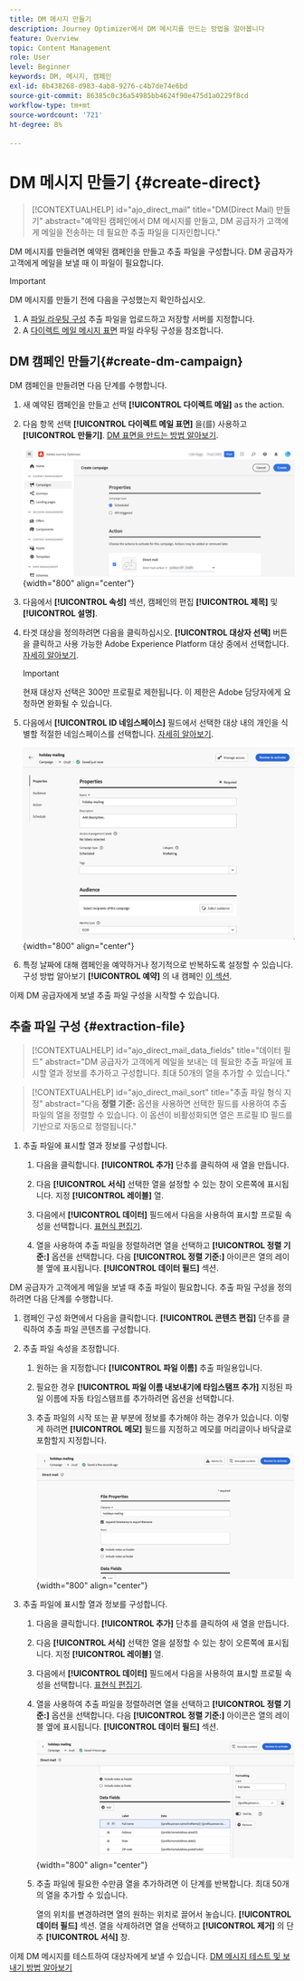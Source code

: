 ```yaml
---
title: DM 메시지 만들기
description: Journey Optimizer에서 DM 메시지를 만드는 방법을 알아봅니다
feature: Overview
topic: Content Management
role: User
level: Beginner
keywords: DM, 메시지, 캠페인
exl-id: 6b438268-d983-4ab8-9276-c4b7de74e6bd
source-git-commit: 86385c0c36a54985bb4624f90e475d1a0229f8cd
workflow-type: tm+mt
source-wordcount: '721'
ht-degree: 8%

---
```


# DM 메시지 만들기 {#create-direct}

>[!CONTEXTUALHELP]
>id="ajo_direct_mail"
>title="DM(Direct Mail) 만들기"
>abstract="예약된 캠페인에서 DM 메시지를 만들고, DM 공급자가 고객에게 메일을 전송하는 데 필요한 추출 파일을 디자인합니다."

DM 메시지를 만들려면 예약된 캠페인을 만들고 추출 파일을 구성합니다. DM 공급자가 고객에게 메일을 보낼 때 이 파일이 필요합니다.

>[!IMPORTANT]
>
>DM 메시지를 만들기 전에 다음을 구성했는지 확인하십시오.
>
>1. A [파일 라우팅 구성](../direct-mail/direct-mail-configuration.md#file-routing-configuration) 추출 파일을 업로드하고 저장할 서버를 지정합니다.
>1. A [다이렉트 메일 메시지 표면](../direct-mail/direct-mail-configuration.md#direct-mail-surface) 파일 라우팅 구성을 참조합니다.


## DM 캠페인 만들기{#create-dm-campaign}

DM 캠페인을 만들려면 다음 단계를 수행합니다.

1. 새 예약된 캠페인을 만들고 선택 **[!UICONTROL 다이렉트 메일]** as the action.

1. 다음 항목 선택 **[!UICONTROL 다이렉트 메일 표면]** 을(를) 사용하고 **[!UICONTROL 만들기]**. [DM 표면을 만드는 방법 알아보기](direct-mail-configuration.md#direct-mail-surface).

   ![](assets/direct-mail-campaign.png){width="800" align="center"}

1. 다음에서 **[!UICONTROL 속성]** 섹션, 캠페인의 편집 **[!UICONTROL 제목]** 및 **[!UICONTROL 설명]**.

1. 타겟 대상을 정의하려면 다음을 클릭하십시오. **[!UICONTROL 대상자 선택]** 버튼을 클릭하고 사용 가능한 Adobe Experience Platform 대상 중에서 선택합니다. [자세히 알아보기](../audience/about-audiences.md).

   >[!IMPORTANT]
   >
   >현재 대상자 선택은 300만 프로필로 제한됩니다. 이 제한은 Adobe 담당자에게 요청하면 완화될 수 있습니다.

1. 다음에서 **[!UICONTROL ID 네임스페이스]** 필드에서 선택한 대상 내의 개인을 식별할 적절한 네임스페이스를 선택합니다. [자세히 알아보기](../event/about-creating.md#select-the-namespace).

   ![](assets/direct-mail-campaign-properties.png){width="800" align="center"}

1. 특정 날짜에 대해 캠페인을 예약하거나 정기적으로 반복하도록 설정할 수 있습니다. 구성 방법 알아보기 **[!UICONTROL 예약]** 의 내 캠페인 [이 섹션](../campaigns/create-campaign.md#schedule).

이제 DM 공급자에게 보낼 추출 파일 구성을 시작할 수 있습니다.

## 추출 파일 구성 {#extraction-file}

>[!CONTEXTUALHELP]
>id="ajo_direct_mail_data_fields"
>title="데이터 필드"
>abstract="DM 공급자가 고객에게 메일을 보내는 데 필요한 추출 파일에 표시할 열과 정보를 추가하고 구성합니다. 최대 50개의 열을 추가할 수 있습니다."

>[!CONTEXTUALHELP]
>id="ajo_direct_mail_sort"
>title="추출 파일 형식 지정"
>abstract="다음 <b>정렬 기준:</b> 옵션을 사용하면 선택한 필드를 사용하여 추출 파일의 열을 정렬할 수 있습니다. 이 옵션이 비활성화되면 열은 프로필 ID 필드를 기반으로 자동으로 정렬됩니다."

1. 추출 파일에 표시할 열과 정보를 구성합니다.

   1. 다음을 클릭합니다. **[!UICONTROL 추가]** 단추를 클릭하여 새 열을 만듭니다.

   1. 다음 **[!UICONTROL 서식]** 선택한 열을 설정할 수 있는 창이 오른쪽에 표시됩니다. 지정 **[!UICONTROL 레이블]** 열.

   1. 다음에서 **[!UICONTROL 데이터]** 필드에서 다음을 사용하여 표시할 프로필 속성을 선택합니다. [표현식 편집기](../personalization/personalization-build-expressions.md).

   1. 열을 사용하여 추출 파일을 정렬하려면 열을 선택하고 **[!UICONTROL 정렬 기준:]** 옵션을 선택합니다. 다음 **[!UICONTROL 정렬 기준:]** 아이콘은 열의 레이블 옆에 표시됩니다. **[!UICONTROL 데이터 필드]** 섹션.







DM 공급자가 고객에게 메일을 보낼 때 추출 파일이 필요합니다. 추출 파일 구성을 정의하려면 다음 단계를 수행합니다.

1. 캠페인 구성 화면에서 다음을 클릭합니다. **[!UICONTROL 콘텐츠 편집]** 단추를 클릭하여 추출 파일 콘텐츠를 구성합니다.

1. 추출 파일 속성을 조정합니다.

   1. 원하는 을 지정합니다 **[!UICONTROL 파일 이름]** 추출 파일용입니다.

   1. 필요한 경우 **[!UICONTROL 파일 이름 내보내기에 타임스탬프 추가]** 지정된 파일 이름에 자동 타임스탬프를 추가하려면 옵션을 선택합니다.

   1. 추출 파일의 시작 또는 끝 부분에 정보를 추가해야 하는 경우가 있습니다. 이렇게 하려면 **[!UICONTROL 메모]** 필드를 지정하고 메모를 머리글이나 바닥글로 포함할지 지정합니다.

      ![](assets/direct-mail-properties.png){width="800" align="center"}

1. 추출 파일에 표시할 열과 정보를 구성합니다.

   1. 다음을 클릭합니다. **[!UICONTROL 추가]** 단추를 클릭하여 새 열을 만듭니다.

   1. 다음 **[!UICONTROL 서식]** 선택한 열을 설정할 수 있는 창이 오른쪽에 표시됩니다. 지정 **[!UICONTROL 레이블]** 열.

   1. 다음에서 **[!UICONTROL 데이터]** 필드에서 다음을 사용하여 표시할 프로필 속성을 선택합니다. [표현식 편집기](../personalization/personalization-build-expressions.md).

   1. 열을 사용하여 추출 파일을 정렬하려면 열을 선택하고 **[!UICONTROL 정렬 기준:]** 옵션을 선택합니다. 다음 **[!UICONTROL 정렬 기준:]** 아이콘은 열의 레이블 옆에 표시됩니다. **[!UICONTROL 데이터 필드]** 섹션.

      ![](assets/direct-mail-content.png){width="800" align="center"}

   1. 추출 파일에 필요한 수만큼 열을 추가하려면 이 단계를 반복합니다. 최대 50개의 열을 추가할 수 있습니다.

      열의 위치를 변경하려면 열의 원하는 위치로 끌어서 놓습니다. **[!UICONTROL 데이터 필드]** 섹션. 열을 삭제하려면 열을 선택하고 **[!UICONTROL 제거]** 의 단추 **[!UICONTROL 서식]** 창.

이제 DM 메시지를 테스트하여 대상자에게 보낼 수 있습니다. [DM 메시지 테스트 및 보내기 방법 알아보기](test-send-direct-mail.md)
